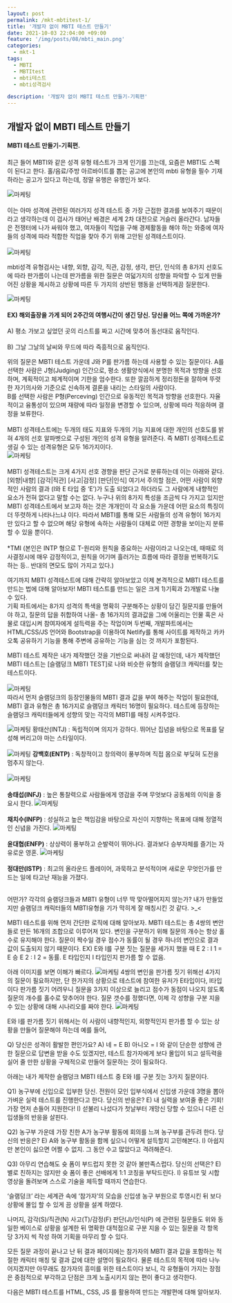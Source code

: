 ```yaml
---
layout: post
permalink: /mkt-mbtitest-1/
title: '개발자 없이 MBTI 테스트 만들기'
date: 2021-10-03 22:04:00 +09:00
feature: '/img/posts/08/mbti_main.png'
categories:
  - mkt-1
tags:
  - MBTI
  - MBTItest
  - mbti테스트
  - mbti성격검사

description: '개발자 없이 MBTI 테스트 만들기-기획편'
---
```


## 개발자 없이 MBTI 테스트 만들기
#### MBTI 테스트 만들기-기획편.
최근 들어 MBTI와 같은 성격 유형 테스트가 크게 인기를 끄는데, 요즘은 MBTI도 스펙이 된다고 한다. 홀/음료/주방 아르바이트를 뽑는 공고에 본인의 mbti 유형을 필수 기재하라는 공고가 있다고 하는데, 정말 유행은 유행인가 보다.
<br>

![마케팅](/img/posts/08/mbti_5.PNG)<br>
<br>
이는 아마 성격에 관련된 여러가지 성격 테스트 중 가장 근접한 결과를 보여주기 때문이라고 생각하는데 이 검사가 태어난 배경은 세계 2차 대전으로 거슬러 올라간다.
남자들은 전쟁터에 나가 싸워야 했고, 여자들이 직업을 구해 경제활동을 해야 하는 와중에 여자들의 성격에 따라 적합한 직업을 찾아 주기 위해 고안된 성격테스트이다.
<br>
<br>
![마케팅](/img/posts/08/mbti_6.PNG)
<br>

mbti성격 유형검사는 내향, 외향, 감각, 직관, 감정, 생각, 판단, 인식의 총 8가지 선호도에 따라 판가름이 나는데 판가름을 위한 질문은 여덟가지의 성향을 파악할 수 있게 만들어진 상황을 제시하고 상황에 따른 두 가지의 상반된 행동을 선택하게끔 질문한다.
<br>

![마케팅](/img/posts/08/mbti_7.PNG)
<br>
<br>
<b>EX) 해외출장을 가게 되어 2주간의 여행시간이 생긴 당신. 당신을 어느 쪽에 가까운가?</b>
<br><br>
A)	평소 가보고 싶었던 곳의 리스트를 짜고 시간에 맞추어 동선대로 움직인다.
<br><br>
B)	그날 그날의 날씨와 무드에 따라 즉흥적으로 움직인다.
<br>

위의 질문은 MBTI 테스트 가운데 J와 P를 판가름 하는데 사용할 수 있는 질문이다.
A를 선택한 사람은 J형(Judging) 인간으로, 평소 생활양식에서 분명한 목적과 방향을 선호하며, 계획적이고 체계적이며 기한을 엄수한다. 또한 깔끔하게 정리정돈을 잘하며 뚜렷한 자기의사와 기준으로 신속하게 결론을 내리는 스타일의 사람이다.<br>
B를 선택한 사람은 P형(Perceving) 인간으로 유동적인 목적과 방향을 선호한다. 자율적이고 융통성이 있으며 재량에 따라 일정을 변경할 수 있으며, 상황에 따라 적응하며 결정을 보류한다.<br>
<br>
MBTI 성격테스트에는 두개의 태도 지표와 두개의 기능 지표에 대한 개인의 선호도를 밝혀 4개의 선호 알파벳으로 구성된 개인의 성격 유형을 알려준다. 즉 MBTI 성격테스트로 생길 수 있는 성격유형은 모두 16가지이다.<br>
![마케팅](/img/posts/08/mbti_8.png)<br>
<br>
MBTI 성격테스트는 크게 4가지 선호 경향을 판단 근거로 분류하는데 이는 아래와 같다.<br>
[외향|내향] [감각|직관] [사고|감정] [판단|인식]
여기서 주의할 점은, 어떤 사람이 외향적인 사람의 결과 (I와 E 타입 중 ‘E’)가 도출 되었다고 하더라도 그 사람에게 내향적인 요소가 전혀 없다고 말할 수는 없다. 누구나 위의 8가지 특성을 조금씩 다 가지고 있지만 MBTI 성격테스트에서 보고자 하는 것은 개개인이 각 요소들 가운데 어떤 요소의 특징이 더 뚜렷하게 나타나느냐 이다. 따라서 MBTI를 통해 모든 사람들의 성격 유형이 16가지만 있다고 할 수 없으며 해당 유형에 속하는 사람들이 대체로 어떤 경향을 보이는지 분류할 수 있을 뿐이다.<br><br>
*TMI (본인은 INTP 형으로 T-원리와 원칙을 중요하는 사람이라고 나오는데, 때때로 의사결정시에 매우 감정적이고, 원칙을 어기며 흘러가는 흐름에 따라 결정을 번복하기도 하는 등.. 반대의 면모도 많이 가지고 있다.)<br>

여기까지 MBTI 성격테스트에 대해 간략히 알아보았고 이제 본격적으로 MBTI 테스트를 만드는 법에 대해 알아보자!
MBTI 테스트를 만드는 일은 크게 1)기획과 2)개발로 나눌 수 있다.<br>
기획 파트에서는 8가지 성격의 특색을 명확히 구분해주는 상황이 담긴 질문지를 만들어야 하고,
질문의 답을 취합하여 나올- 총 16가지의 결과값을 그에 어울리는 인물 혹은 사물로 대입시켜
참여자에게 설득력을 주는 작업이며 두번째, 개발파트에서는 HTML/CSS/JS 언어와 Bootstrap을 이용하여 Netlify를 통해 사이트를 제작하고 카카오톡 공유하기 기능을 통해 주변에 공유하는 기능을 심는 것 까지가 포함된다.<br>

MBTI 테스트 제작은 내가 제작했던 것을 기반으로 써내려 갈 예정인데,
내가 제작했던 MBTI 테스트는 [슬램덩크 MBTI TEST]로 나와 비슷한 유형의 슬램덩크 캐릭터를 찾는 테스트이다.<br><br>
![마케팅](/img/posts/08/mbti_9.gif)
<br>
따라서 먼저 슬램덩크의 등장인물들의 MBTI 결과 값을 부여 해주는 작업이 필요한데,
MBTI 결과 유형은 총 16가지로 슬램덩크 캐릭터 16명이 필요하다.
테스트에 등장하는 슬램덩크 캐릭터들에게 성향의 맞는 각각의 MBTI를 매칭 시켜주었다.<br>

![마케팅](/img/posts/08/hts.jfif)
황태산(INTJ)
: 독립적이며 의지가 강하다. 뛰어난 집념을 바탕으로 목표를 달성해 버리고야 마는 스타일이다.
<br><br>
![마케팅](/img/posts/08/kbh2.jfif)
<b>강백호(ENTP)</b>
: 독창적이고 창의력이 풍부하며 직접 몸으로 부딪혀 도전을 멈추지 않는다.
<br><br>
![마케팅](/img/posts/08/sts.png)
<br><br>
<b>송태섭(INFJ)</b>
: 높은 통찰력으로 사람들에게 영감을 주며 무엇보다 공동체의 이익을 중요시 한다.
![마케팅](/img/posts/08/ccs.jpg)
<br><br>
<b>채치수(INFP)</b>
: 성실하고 높은 책임감을 바탕으로 자신이 지향하는 목표에 대해 정열적인 신념을 가진다.
![마케팅](/img/posts/08/ydh.jpg)
<br><br>
<b>윤대협(ENFP)</b>
: 상상력이 풍부하고 순발력이 뛰어나다. 결과보다 승부자체를 즐기는 자유로운 영혼.
![마케팅](/img/posts/08/jdm.jpg)
<br><br>
<b>정대만(ISTP)</b>
: 최고의 올라운드 플레이어, 과묵하고 분석적이며 새로운 무엇인가를 만드는 일에 타고난 재능을 가졌다.
<br><br>

어떤가? 각각의 슬램덩크들과 MBTI 유형이 너무 딱 맞아떨어지지 않는가?
내가 만들었지만 슬램덩크 캐릭터들의 MBTI유형을 기가 막히게 잘 매칭시킨 것 같다. >_<

MBTI 테스트를 위해 먼저 간단한 로직에 대해 알아보자.
MBTI 테스트는 총 4쌍의 변안들로 만든 16개의 조합으로 이루어져 있다. 변인을 구분하기 위해 질문의 개수는 항상 홀수로 유지해야 한다. 질문이 짝수일 경우 점수가 동률이 될 경우 하나의 변인으로 결과 값이 도출되지 않기 때문이다.
EX) E와 I를 구분 짓는 질문을 세가지 했을 때
E 2 : I 1 = E 승
E 2 : I 2 = 동률. E 타입인지 I 타입인지 판가름 할 수 없음.

아래 이미지를 보면 이해가 빠르다.
![마케팅](/img/posts/08/mbti_3.png)
4쌍의 변인을 판가름 짓기 위해선 4가지의 질문이 필요하지만, 단 한가지의 상황으로 테스트에 참여한 유저가 E타입이다, I타입이다 판가름 짓기 어려우니 질문을 3가지 이상으로 늘리고 점수가 동점이 나오지 않도록 질문의 개수를 홀수로 맞추어야 한다.
질문 갯수를 정했다면, 이제 각 성향을 구분 지을 수 있는 상황에 대해 시나리오를 짜야 한다.
![마케팅](/img/posts/08/mbti_4.png)

E와 I를 판가름 짓기 위해서는 이 사람이 내향적인지, 외향적인지 판가름 할 수 있는 상황을 만들어 질문해야 하는데 예를 들어,

Q) 당신은 성격이 활발한 편인가요?
A) 네 = E
B) 아니오 = I
와 같이 단순한 성향에 관한 질문으로 답변을 받을 수도 있겠지만,
테스트 참가자에게 보다 몰입이 되고 설득력을 실어 줄 만한 상황을 구체적으로 만들어 질문하는 것이 필요하다.

아래는 내가 제작한 슬램덩크 MBTI 테스트 중
E와 I를 구분 짓는 3가지 질문이다.

Q1) 농구부에 신입으로 입부한 당신. 전원이 모인 입부식에서 신입생 가운데 3명을 뽑아
가벼운 실력 테스트를 진행한다고 한다. 당신의 반응은?
E) 내 실력을 보여줄 좋은 기회! 가장 먼저 손들어 지원한다!
I) 섣불리 나섰다가 첫날부터 개망신 당할 수 있으니 다른 신입생들의 반응을 살핀다.

Q2) 농구부 가운데 가장 친한 A가 농구부 활동에 회의를 느껴 농구부를 관두려 한다.
당신의 반응은?
E) A와 농구부 활동을 함께 싶으니 어떻게 설득할지 고민해본다.
I) 아쉽지만 본인이 싫으면 어쩔 수 없지. 그 동안 수고 많았다고 격려해준다.

Q3) 아무리 연습해도 슛 폼이 부드럽지 못한 것 같아 불만족스럽다. 당신의 선택은?
E) 별로 친하지는 않지만 슛 폼이 좋은 선배에게 1:1 코칭을 부탁드린다.
I) 유튜브 및 시합영상을 돌려보며 스스로 기술을 체득할 때까지 연습한다.

‘슬램덩크’ 라는 세계관 속에 ‘참가자’의 모습을 신입생 농구 부원으로 투영시킨 뒤 보다 상황에
몰입 할 수 있게 끔 상황을 설계 하였다.

나머지,
감각(S)/직관(N) 사고(T)/감정(F) 판단(J)/인식(P) 에 관련된 질문들도 위와 동일한 베이스로 상황을 설계한 뒤 명확한 대척점으로 구분 지을 수 있는 질문을 각 항목 당 3가지 씩 작성 하여 기획을 마무리 할 수 있다.

모든 질문 과정이 끝나고 난 뒤 결과 페이지에는 참가자의 MBTI 결과 값을 포함하는 적절한 캐릭터 매칭 및 결과 값에 대한 설명이 필요하다. 물론 테스트의 목적에 따라 나누어지겠지만 아무래도 참가자의 흥미를 위한 테스트이다 보니, 각 유형들이 가지는 장점은 중점적으로 부각하고 단점은 크게 노출시키지 않는 편이 좋다고 생각한다.

다음은 MBTI 테스트를 HTML, CSS, JS 를 활용하여 만드는 개발편에 대해 알아보자.
